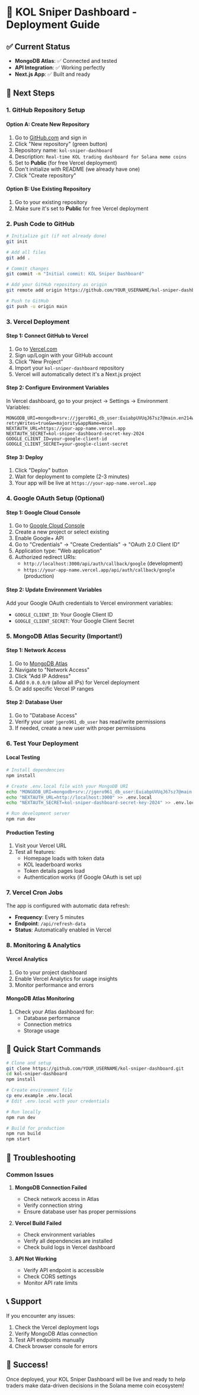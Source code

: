 # 🚀 KOL Sniper Dashboard - Deployment Guide

## ✅ Current Status
- **MongoDB Atlas**: ✅ Connected and tested
- **API Integration**: ✅ Working perfectly
- **Next.js App**: ✅ Built and ready

## 🔧 Next Steps

### 1. GitHub Repository Setup

#### Option A: Create New Repository
1. Go to [GitHub.com](https://github.com) and sign in
2. Click "New repository" (green button)
3. Repository name: `kol-sniper-dashboard`
4. Description: `Real-time KOL trading dashboard for Solana meme coins`
5. Set to **Public** (for free Vercel deployment)
6. Don't initialize with README (we already have one)
7. Click "Create repository"

#### Option B: Use Existing Repository
1. Go to your existing repository
2. Make sure it's set to **Public** for free Vercel deployment

### 2. Push Code to GitHub

```bash
# Initialize git (if not already done)
git init

# Add all files
git add .

# Commit changes
git commit -m "Initial commit: KOL Sniper Dashboard"

# Add your GitHub repository as origin
git remote add origin https://github.com/YOUR_USERNAME/kol-sniper-dashboard.git

# Push to GitHub
git push -u origin main
```

### 3. Vercel Deployment

#### Step 1: Connect GitHub to Vercel
1. Go to [Vercel.com](https://vercel.com)
2. Sign up/Login with your GitHub account
3. Click "New Project"
4. Import your `kol-sniper-dashboard` repository
5. Vercel will automatically detect it's a Next.js project

#### Step 2: Configure Environment Variables
In Vercel dashboard, go to your project → Settings → Environment Variables:

```env
MONGODB_URI=mongodb+srv://jgero961_db_user:EuiabpUVUqJ67sz7@main.en214w1.mongodb.net/?retryWrites=true&w=majority&appName=main
NEXTAUTH_URL=https://your-app-name.vercel.app
NEXTAUTH_SECRET=kol-sniper-dashboard-secret-key-2024
GOOGLE_CLIENT_ID=your-google-client-id
GOOGLE_CLIENT_SECRET=your-google-client-secret
```

#### Step 3: Deploy
1. Click "Deploy" button
2. Wait for deployment to complete (2-3 minutes)
3. Your app will be live at `https://your-app-name.vercel.app`

### 4. Google OAuth Setup (Optional)

#### Step 1: Google Cloud Console
1. Go to [Google Cloud Console](https://console.cloud.google.com)
2. Create a new project or select existing
3. Enable Google+ API
4. Go to "Credentials" → "Create Credentials" → "OAuth 2.0 Client ID"
5. Application type: "Web application"
6. Authorized redirect URIs:
   - `http://localhost:3000/api/auth/callback/google` (development)
   - `https://your-app-name.vercel.app/api/auth/callback/google` (production)

#### Step 2: Update Environment Variables
Add your Google OAuth credentials to Vercel environment variables:
- `GOOGLE_CLIENT_ID`: Your Google Client ID
- `GOOGLE_CLIENT_SECRET`: Your Google Client Secret

### 5. MongoDB Atlas Security (Important!)

#### Step 1: Network Access
1. Go to [MongoDB Atlas](https://cloud.mongodb.com)
2. Navigate to "Network Access"
3. Click "Add IP Address"
4. Add `0.0.0.0/0` (allow all IPs) for Vercel deployment
5. Or add specific Vercel IP ranges

#### Step 2: Database User
1. Go to "Database Access"
2. Verify your user `jgero961_db_user` has read/write permissions
3. If needed, create a new user with proper permissions

### 6. Test Your Deployment

#### Local Testing
```bash
# Install dependencies
npm install

# Create .env.local file with your MongoDB URI
echo "MONGODB_URI=mongodb+srv://jgero961_db_user:EuiabpUVUqJ67sz7@main.en214w1.mongodb.net/?retryWrites=true&w=majority&appName=main" > .env.local
echo "NEXTAUTH_URL=http://localhost:3000" >> .env.local
echo "NEXTAUTH_SECRET=kol-sniper-dashboard-secret-key-2024" >> .env.local

# Run development server
npm run dev
```

#### Production Testing
1. Visit your Vercel URL
2. Test all features:
   - Homepage loads with token data
   - KOL leaderboard works
   - Token details pages load
   - Authentication works (if Google OAuth is set up)

### 7. Vercel Cron Jobs

The app is configured with automatic data refresh:
- **Frequency**: Every 5 minutes
- **Endpoint**: `/api/refresh-data`
- **Status**: Automatically enabled in Vercel

### 8. Monitoring & Analytics

#### Vercel Analytics
1. Go to your project dashboard
2. Enable Vercel Analytics for usage insights
3. Monitor performance and errors

#### MongoDB Atlas Monitoring
1. Check your Atlas dashboard for:
   - Database performance
   - Connection metrics
   - Storage usage

## 🎯 Quick Start Commands

```bash
# Clone and setup
git clone https://github.com/YOUR_USERNAME/kol-sniper-dashboard.git
cd kol-sniper-dashboard
npm install

# Create environment file
cp env.example .env.local
# Edit .env.local with your credentials

# Run locally
npm run dev

# Build for production
npm run build
npm start
```

## 🔧 Troubleshooting

### Common Issues

1. **MongoDB Connection Failed**
   - Check network access in Atlas
   - Verify connection string
   - Ensure database user has proper permissions

2. **Vercel Build Failed**
   - Check environment variables
   - Verify all dependencies are installed
   - Check build logs in Vercel dashboard

3. **API Not Working**
   - Verify API endpoint is accessible
   - Check CORS settings
   - Monitor API rate limits

## 📞 Support

If you encounter any issues:
1. Check the Vercel deployment logs
2. Verify MongoDB Atlas connection
3. Test API endpoints manually
4. Check browser console for errors

## 🎉 Success!

Once deployed, your KOL Sniper Dashboard will be live and ready to help traders make data-driven decisions in the Solana meme coin ecosystem!
